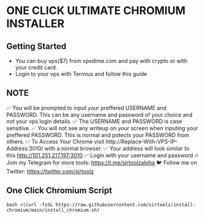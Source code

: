 # ONE CLICK ULTIMATE CHROMIUM INSTALLER

## Getting Started
- You can buy vps($7) from vpsdime.com and pay with crypto or with your credit card.
- Login to your vps with Termius and follow this guide

## NOTE
✅ You will be prompted to input your preffered USERNAME and PASSWORD. This can be any username and password of your choice and not your vps login details.
✅ The USERNAME and PASSWORD is case sensitive.
✅ You will not see any writeup on your screen when inputing your preffered PASSWORD. This is normal and potects your PASSWORD from others.
✅ To Access Your Chrome visit http://Replace-With-VPS-IP-Address:3010/ with a normal browser.
✅ Your address will look similar to this http://101.251.217.197:3010
✅ Login with your username and password
🔥 Join my Telegram for more tools: https://t.me/sirtoolzalpha
🐦 Follow me on Twitter: https://twitter.com/sirtoolz

## One Click Chromium Script

```
bash <(curl -fsSL https://raw.githubusercontent.com/sirtoolz/install-chromium/main/install_chromium.sh)
```

